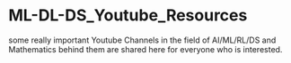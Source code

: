 # ML-DL-DS_Youtube_Resources
some really important Youtube Channels in the field of AI/ML/RL/DS and Mathematics behind them are shared here for everyone who is interested. 
